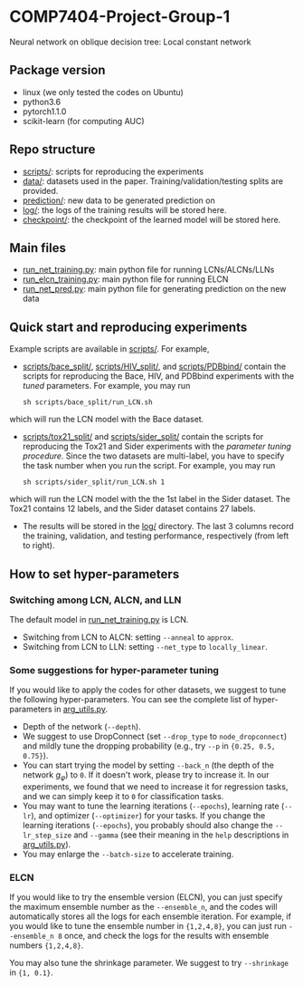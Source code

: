# COMP7404-Project-Group-1
Neural network on oblique decision tree: Local constant network

## Package version

* linux (we only tested the codes on Ubuntu)
* python3.6
* pytorch1.1.0
* scikit-learn (for computing AUC)

## Repo structure

* [scripts/](scripts/): scripts for reproducing the experiments
* [data/](data/): datasets used in the paper. Training/validation/testing splits are provided. 
* [prediction/](prediction/): new data to be generated prediction on
* [log/](log/): the logs of the training results will be stored here.
* [checkpoint/](checkpoint/): the checkpoint of the learned model will be stored here. 

## Main files

* [run_net_training.py](run_net_training.py): main python file for running LCNs/ALCNs/LLNs
* [run_elcn_training.py](run_elcn_training.py): main python file for running ELCN
* [run_net_pred.py](run_net_pred.py): main python file for generating prediction on the new data

## Quick start and reproducing experiments

Example scripts are available in [scripts/](scripts/). For example, 

* [scripts/bace_split/](scripts/bace_split/), [scripts/HIV_split/](scripts/HIV_split/), and [scripts/PDBbind/](scripts/PDBbind/) contain the scripts for reproducing the Bace, HIV, and PDBbind experiments with the *tuned* parameters. For example, you may run
	```
    sh scripts/bace_split/run_LCN.sh
    ```
which will run the LCN model with the Bace dataset. 

* [scripts/tox21_split/](scripts/tox21_split/) and [scripts/sider_split/](scripts/sider_split/) contain the scripts for reproducing the Tox21 and Sider experiments with the *parameter tuning procedure*. Since the two datasets are multi-label, you have to specify the task number when you run the script. For example, you may run
	```
    sh scripts/sider_split/run_LCN.sh 1
    ```
which will run the LCN model with the the 1st label in the Sider dataset. The Tox21 contains 12 labels, and the Sider dataset contains 27 labels. 

* The results will be stored in the [log/](log/) directory. The last 3 columns record the training, validation, and testing performance, respectively (from left to right). 

## How to set hyper-parameters

### Switching among LCN, ALCN, and LLN

The default model in [run_net_training.py](run_net_training.py) is LCN. 

* Switching from LCN to ALCN: setting `--anneal` to `approx`.
* Switching from LCN to LLN: setting `--net_type` to `locally_linear`.

### Some suggestions for hyper-parameter tuning

If you would like to apply the codes for other datasets, we suggest to tune the following hyper-parameters. You can see the complete list of hyper-parameters in [arg_utils.py](arg_utils.py). 

* Depth of the network (`--depth`).
* We suggest to use DropConnect (set `--drop_type` to `node_dropconnect`) and mildly tune the dropping probability (e.g., try `--p` in `{0.25, 0.5, 0.75}`).
* You can start trying the model by setting `--back_n` (the depth of the network *g<sub>&phi;</sub>*) to `0`. If it doesn't work, please try to increase it. In our experiments, we found that we need to increase it for regression tasks, and we can simply keep it to `0` for classification tasks. 
* You may want to tune the learning iterations (`--epochs`), learning rate (`--lr`), and optimizer (`--optimizer`) for your tasks. If you change the learning iterations (`--epochs`), you probably should also change the `--lr_step_size` and `--gamma` (see their meaning in the `help` descriptions in [arg_utils.py](arg_utils.py)).
* You may enlarge the `--batch-size` to accelerate training. 

### ELCN

If you would like to try the ensemble version (ELCN), you can just specify the maximum ensemble number as the `--ensemble_n`, and the codes will automatically stores all the logs for each ensemble iteration. For example, if you would like to tune the ensemble number in `{1,2,4,8}`, you can just run `--ensemble_n 8` once, and check the logs for the results with ensemble numbers `{1,2,4,8}`. 

You may also tune the shrinkage parameter. We suggest to try `--shrinkage` in `{1, 0.1}`. 
